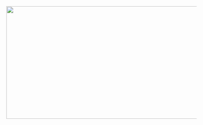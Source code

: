 <a href="https://www.gitanimals.org/en_US?utm_medium=image&utm_source=JasonSalon&utm_content=farm">
<img
  src="https://render.gitanimals.org/farms/JasonSalon"
  width="1000"
  height="300"
/>
</a>
  

<!--
**JasonSalon/JasonSalon** is a ✨ _special_ ✨ repository because its `README.md` (this file) appears on your GitHub profile.

Here are some ideas to get you started:

- 🔭 I’m currently working on ...
- 🌱 I’m currently learning ...
- 👯 I’m looking to collaborate on ...
- 🤔 I’m looking for help with ...
- 💬 Ask me about ...
- 📫 How to reach me: ...
- 😄 Pronouns: ...
- ⚡ Fun fact: ...
-->
